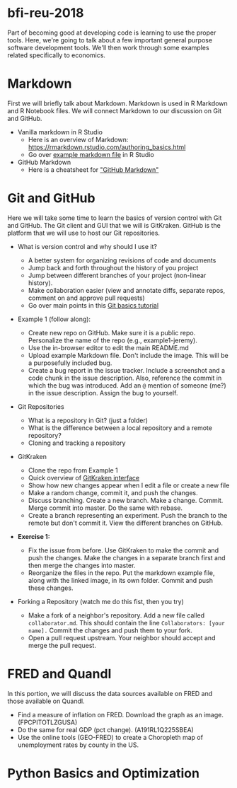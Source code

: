 bfi-reu-2018
============

Part of becoming good at developing code is learning to use the proper tools. Here, we're going to talk about a few important general purpose software development tools. We'll then work through some examples related specifically to economics.

# Markdown

First we will briefly talk about Markdown. Markdown is used in R Markdown and R Notebook files. We will connect Markdown to our discussion on Git and GitHub.

  - Vanilla markdown in R Studio
    - Here is an overview of Markdown: https://rmarkdown.rstudio.com/authoring_basics.html
    - Go over [example markdown file](./markdown/example.md) in R Studio
  - GitHub Markdown
    - Here is a cheatsheet for ["GitHub Markdown"](https://github.com/adam-p/markdown-here/wiki/Markdown-Cheatsheet)

# Git and GitHub

Here we will take some time to learn the basics of version control with Git and GitHub. The Git client and GUI that we will is GitKraken. GitHub is the platform that we will use to host our Git repositories.

* What is version control and why should I use it?
  - A better system for organizing revisions of code and documents
  - Jump back and forth throughout the history of you project
  - Jump between different branches of your project (non-linear history).
  - Make collaboration easier (view and annotate diffs, separate repos, comment on and approve pull requests)
  - Go over main points in this [Git basics tutorial](https://git-scm.com/book/en/v2/Getting-Started-Git-Basics)

* Example 1 (follow along):
  - Create new repo on GitHub. Make sure it is a public repo. Personalize the name of the repo (e.g., example1-jeremy).
  - Use the in-browser editor to edit the main README.md
  - Upload example Markdown file. Don't include the image. This will be a purposefully included bug.
  - Create a bug report in the issue tracker. Include a screenshot and a code chunk in the issue description. Also, reference the commit in which the bug was introduced. Add an `@` mention of someone (me?) in the issue description. Assign the bug to yourself.


* Git Repositories
    - What is a repository in Git? (just a folder)
    - What is the difference between a local repository and a remote repository?
    - Cloning and tracking a repository

* GitKraken
  - Clone the repo from Example 1
  - Quick overview of [GitKraken interface](https://support.gitkraken.com/start-here/interface)
  - Show how new changes appear when I edit a file or create a new file
  - Make a random change, commit it, and push the changes.
  - Discuss branching. Create a new branch. Make a change. Commit. Merge commit into master. Do the same with rebase.
  - Create a branch representing an experiment. Push the branch to the remote but don't commit it. View the different branches on GitHub.

* **Exercise 1:**
  - Fix the issue from before. Use GitKraken to make the commit and push the changes. Make the changes in a separate branch first and then merge the changes into master.
  - Reorganize the files in the repo. Put the markdown example file, along with the linked image, in its own folder. Commit and push these changes.

* Forking a Repository (watch me do this fist, then you try)
  - Make a fork of a neighbor's repository. Add a new file called `collaborator.md`. This should contain the line `Collaborators: [your name].` Commit the changes and push them to your fork. 
  - Open a pull request upstream. Your neighbor should accept and merge the pull request.

# FRED and Quandl

In this portion, we will discuss the data sources available on FRED and those available on Quandl.

  - Find a measure of inflation on FRED. Download the graph as an image. (FPCPITOTLZGUSA)
  - Do the same for real GDP (pct change). (A191RL1Q225SBEA)
  - Use the online tools (GEO-FRED) to create a Choropleth map of unemployment rates by county in the US.

# Python Basics and Optimization

